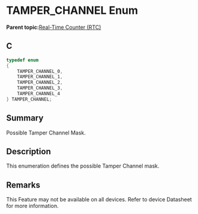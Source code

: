# TAMPER\_CHANNEL Enum

**Parent topic:**[Real-Time Counter \(RTC\)](GUID-3578D06D-FEC5-4769-ADC7-0D46730CD973.md)

## C

```c
typedef enum
{
    TAMPER_CHANNEL_0,
    TAMPER_CHANNEL_1,
    TAMPER_CHANNEL_2,
    TAMPER_CHANNEL_3,
    TAMPER_CHANNEL_4
} TAMPER_CHANNEL;

```

## Summary

Possible Tamper Channel Mask.

## Description

This enumeration defines the possible Tamper Channel mask.

## Remarks

This Feature may not be available on all devices. Refer to device Datasheet for more information.

